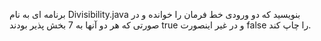 برنامه ای به نام Divisibility.java بنویسید که دو ورودی خط فرمان را خوانده و در صورتی که هر دو آنها به 7 بخش پذیر بودند true و در غیر اینصورت false را چاپ کند.
